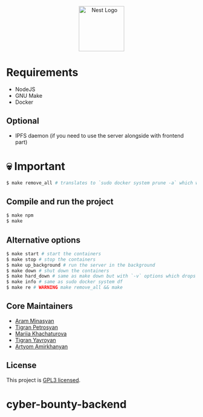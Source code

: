<p align="center">
  <a target="blank"><img src="https://nestjs.com/img/logo-small.svg" width="120" alt="Nest Logo" /></a>
</p>

[circleci-url]: https://circleci.com/gh/nestjs/nest

# Requirements

- NodeJS
- GNU Make
- Docker

## Optional
- IPFS daemon (if you need to use the server alongside with frontend part)

# 💀 Important 
```bash
$ make remove_all # translates to `sudo docker system prune -a` which will erase all your systems docker containers, so be careful
```

## Compile and run the project
```bash
$ make npm
$ make
```

## Alternative options
```bash
$ make start # start the containers
$ make stop # stop the containers
$ make up_background # run the server in the background
$ make down # shut down the containers
$ make hard_down # same as make down but with `-v` options which drops the volumes
$ make info # same as sudo docker system df
$ make re # WARNING make remove_all && make 
```

## Core Maintainers
- [Aram Minasyan](https://www.linkedin.com/in/aram47/)
- [Tigran Petrosyan](https://www.linkedin.com/in/tigran-petrosyan-091a5630a/)
- [Mariia Khachaturova](https://www.linkedin.com/in/mariia-khachaturova-27165b271/a/)
- [Tigran Yavroyan](https://www.linkedin.com/in/tigran-yavroyan-bb78a5280/)
- [Artyom Amirkhanyan](https://www.linkedin.com/in/artyom-amirkhanyan-b951b52a7/)

## License

This project is [GPL3 licensed](https://github.com/Aram47/cyber-bounty-backend/blob/main/LICENSE).
# cyber-bounty-backend
